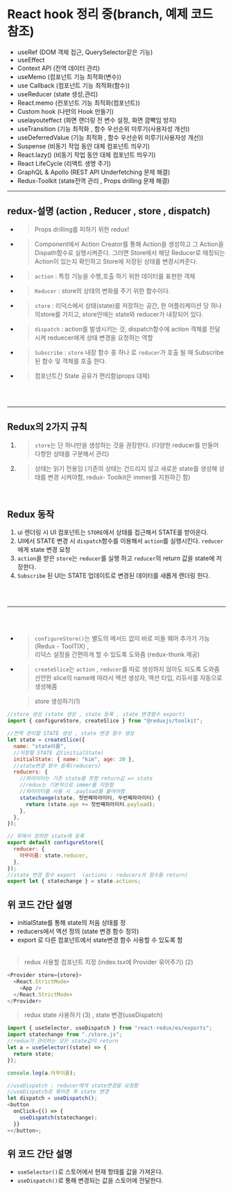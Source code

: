 # React hook 정리 중(branch, 예제 코드 참조)

- useRef (DOM 객체 접근, QuerySelector같은 기능)</br>
- useEffect
- Context API (전역 데이터 관리)
- useMemo (컴포넌트 기능 최적화(변수))
- use Callback (컴포넌트 기능 최적화(함수))
- useReducer (state 생성,관리)
- React.memo (컨포넌트 기능 최적화(컴포넌트))
- Custom hook (나만의 Hook 만들기)
- uselayouteffect (화면 랜더링 전 변수 설정, 화면 깜빡임 방지)
- useTransition (기능 최적화 , 함수 우선순위 미루기(사용자성 개선))
- useDeferredValue (기능 최적화 , 함수 우선순위 미루기(사용자성 개선))
- Suspense (비동기 작업 동안 대체 컴포넌트 띄우기)
- React.lazy() (비동기 작업 동안 대체 컴포넌트 띄우기)
- React LifeCycle (리액트 생명 주기)
- GraphQL & Apollo (REST API Underfetching 문제 해결)
- Redux-Toolkit (state전역 관리 , Props drilling 문제 해결)

---

## redux-설명 (action , Reducer , store , dispatch)

- > Props drilling를 피하기 위한 redux!
- > Component에서 Action Creator를 통해 Action을 생성하고 그 Action을 Dispath함수로 실행시켜준다. 그러면 Store에서 해당 Reducer로 매칭되는 Action이 있는지 확인하고 Store에 저장된 상태를 변경시켜준다.
- > `action` : 특정 기능을 수행,호출 하기 위한 데이터를 표현한 객체
- > `Reducer` : store의 상태의 변화를 주기 위한 함수이다.
- > `store` : 리덕스에서 상태(state)를 저장하는 공간, 한 어플리케이션 당 하나의store를 가지고, store안에는 state와 reducer가 내장되어 있다.
- > `dispatch` : action를 발생시키는 것, dispatch함수에 action 객체를 전달시켜 reduecer에게 상태 변경을 요청하는 역할
- > `Subscribe` : `store` 내장 함수 중 하나 로 `reducer`가 호출 될 때 Subscribe된 함수 및 객체를 호출 한다.
- > 컴포넌트간 State 공유가 편리함(props 대체)

<br />
<br />

---

## Redux의 2가지 규칙

1. > `store`는 단 하나만을 생성하는 것을 권장한다. (다양한 reducer를 만들어 다향한 상태를 구분해서 관리)
2. > 상태는 읽기 전용임 (기존의 상태는 건드리지 않고 새로운 state를 생성해 상태를 변경 시켜야함, redux- Toolkit은 immer를 지원하긴 함)

<br />

## Redux 동작

1. ui 렌더링 시 UI 컴포넌트는 `STORE`에서 상태를 접근해서 STATE를 받아온다.
2. UI에서 STATE 변경 시 `dispatch`함수를 이용해서 `action`를 실행시킨다. `reducer`에게 state 변경 요청
3. `action`을 받은 `store`는 `reducer`를 실행 하고 `reducer`의 return 값을 state에 저장한다.
4. `Subscribe` 된 UI는 STATE 업데이트로 변경된 데이터를 새롭게 랜더링 한다.

<br />
<br />

---

<br />
<br />

- > `configureStore()`는 별도의 메서드 없이 바로 미들 웨어 추가가 가능 (Redux - ToolTIX) ,<br /> 리덕스 설정을 간편하게 할 수 있도록 도와줌 (redux-thunk 제공)
- > `createSlice`는 `action` , `reducer`를 따로 생성하지 않아도 되도록 도와줌<br />선언한 slice의 name에 따라서 액션 생성자, 액션 타입, 리듀서를 자동으로 생성해줌

  > store 생성하기(1)

```js
//store 생성 (state 생성 , state 등록 , state 변경함수 export)
import { configureStore, createSlice } from "@reduxjs/toolkit";

//전역 관리할 STATE 생성 , state 변경 함수 생성
let state = createSlice({
  name: "state이름",
  //저장할 STATE 값(initialState)
  initialState: { name: "kim", age: 20 },
  //state변경 함수 등록(reducers)
  reducers: {
    //파라미터는 기존 state를 뜻함 return값 => state
    //redux는 기본적으로 immer를 지원함
    //파라미터를 사용 시 .payload를 붙여야함
    statechange(state, 첫번째파라미터, 두번째파라미터) {
      return (state.age += 첫번째파라미터.payload);
    },
  },
});

// 위에서 정의한 state에 등록
export default configureStore({
  reducer: {
    아무이름: state.reducer,
  },
});
//state 변경 함수 export  (actions : reducers의 함수들 return)
export let { statechange } = state.actions;
```

## 위 코드 간단 설명

- initialState를 통해 state의 처음 상태를 정
- reducers에서 액션 정의 (state 변경 함수 정의)
- export 로 다른 컴포넌트에서 state변경 함수 사용할 수 있도록 함
  <br />
  <br />

> redux 사용할 컴포넌트 지정 (index.tsx에 Provider 묶어주기) (2)

```js
<Provider store={store}>
  <React.StrictMode>
    <App />
  </React.StrictMode>
</Provider>
```

> redux state 사용하기 (3) , state 변경(useDispatch)

```js
import { useSelector, useDispatch } from "react-redux/es/exports";
import statechange from "./store.js";
//redux가 관리하는 모든 state값이 return
let a = useSelector((state) => {
  return state;
});

console.log(a.아무이름);

//useDispatch : reducer에게 state변경을 요청함
//useDispatch로 묶어준 후 state 변경
let dispatch = useDispatch();
<button
  onClick={() => {
    useDispatch(statechange);
  }}
></button>;
```

## 위 코드 간단 설명

- `useSelector()`로 스토어에서 현재 항태를 값을 가져온다.
- `useDispatch()`로 통해 변경되는 값을 스토어에 전달한다.
